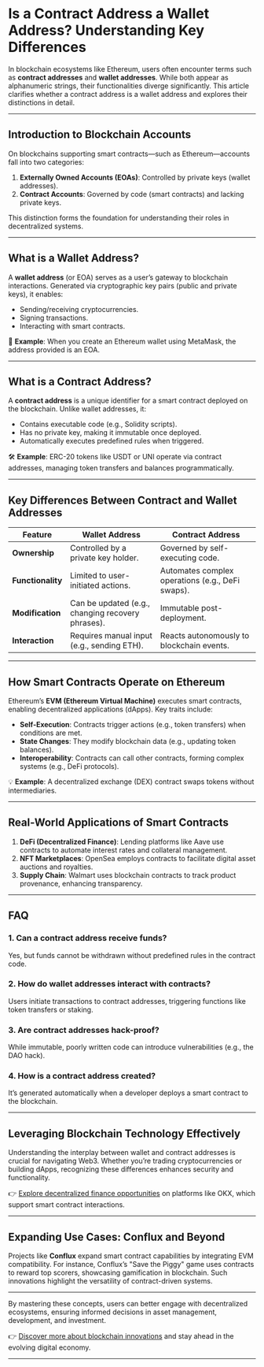 # Is a Contract Address a Wallet Address? Understanding Key Differences  

In blockchain ecosystems like Ethereum, users often encounter terms such as **contract addresses** and **wallet addresses**. While both appear as alphanumeric strings, their functionalities diverge significantly. This article clarifies whether a contract address is a wallet address and explores their distinctions in detail.  

---

## Introduction to Blockchain Accounts  

On blockchains supporting smart contracts—such as Ethereum—accounts fall into two categories:  
1. **Externally Owned Accounts (EOAs)**: Controlled by private keys (wallet addresses).  
2. **Contract Accounts**: Governed by code (smart contracts) and lacking private keys.  

This distinction forms the foundation for understanding their roles in decentralized systems.  

---

## What is a Wallet Address?  

A **wallet address** (or EOA) serves as a user’s gateway to blockchain interactions. Generated via cryptographic key pairs (public and private keys), it enables:  
- Sending/receiving cryptocurrencies.  
- Signing transactions.  
- Interacting with smart contracts.  

🔑 **Example**: When you create an Ethereum wallet using MetaMask, the address provided is an EOA.  

---

## What is a Contract Address?  

A **contract address** is a unique identifier for a smart contract deployed on the blockchain. Unlike wallet addresses, it:  
- Contains executable code (e.g., Solidity scripts).  
- Has no private key, making it immutable once deployed.  
- Automatically executes predefined rules when triggered.  

🛠️ **Example**: ERC-20 tokens like USDT or UNI operate via contract addresses, managing token transfers and balances programmatically.  

---

## Key Differences Between Contract and Wallet Addresses  

| **Feature**               | **Wallet Address**                          | **Contract Address**                      |  
|---------------------------|---------------------------------------------|-------------------------------------------|  
| **Ownership**             | Controlled by a private key holder.         | Governed by self-executing code.          |  
| **Functionality**         | Limited to user-initiated actions.          | Automates complex operations (e.g., DeFi swaps). |  
| **Modification**          | Can be updated (e.g., changing recovery phrases). | Immutable post-deployment.                |  
| **Interaction**           | Requires manual input (e.g., sending ETH).   | Reacts autonomously to blockchain events.  |  

---

## How Smart Contracts Operate on Ethereum  

Ethereum’s **EVM (Ethereum Virtual Machine)** executes smart contracts, enabling decentralized applications (dApps). Key traits include:  
- **Self-Execution**: Contracts trigger actions (e.g., token transfers) when conditions are met.  
- **State Changes**: They modify blockchain data (e.g., updating token balances).  
- **Interoperability**: Contracts can call other contracts, forming complex systems (e.g., DeFi protocols).  

💡 **Example**: A decentralized exchange (DEX) contract swaps tokens without intermediaries.  

---

## Real-World Applications of Smart Contracts  

1. **DeFi (Decentralized Finance)**: Lending platforms like Aave use contracts to automate interest rates and collateral management.  
2. **NFT Marketplaces**: OpenSea employs contracts to facilitate digital asset auctions and royalties.  
3. **Supply Chain**: Walmart uses blockchain contracts to track product provenance, enhancing transparency.  

---

## FAQ  

### 1. Can a contract address receive funds?  
Yes, but funds cannot be withdrawn without predefined rules in the contract code.  

### 2. How do wallet addresses interact with contracts?  
Users initiate transactions to contract addresses, triggering functions like token transfers or staking.  

### 3. Are contract addresses hack-proof?  
While immutable, poorly written code can introduce vulnerabilities (e.g., the DAO hack).  

### 4. How is a contract address created?  
It’s generated automatically when a developer deploys a smart contract to the blockchain.  

---

## Leveraging Blockchain Technology Effectively  

Understanding the interplay between wallet and contract addresses is crucial for navigating Web3. Whether you’re trading cryptocurrencies or building dApps, recognizing these differences enhances security and functionality.  

👉 [Explore decentralized finance opportunities](https://bit.ly/okx-bonus) on platforms like OKX, which support smart contract interactions.  

---

## Expanding Use Cases: Conflux and Beyond  

Projects like **Conflux** expand smart contract capabilities by integrating EVM compatibility. For instance, Conflux’s "Save the Piggy" game uses contracts to reward top scorers, showcasing gamification in blockchain. Such innovations highlight the versatility of contract-driven systems.  

---

By mastering these concepts, users can better engage with decentralized ecosystems, ensuring informed decisions in asset management, development, and investment.  

👉 [Discover more about blockchain innovations](https://bit.ly/okx-bonus) and stay ahead in the evolving digital economy.  

--- 
